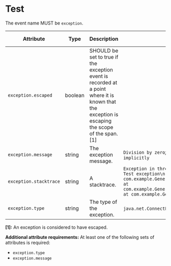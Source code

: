 # Test

<!-- semconv event -->
The event name MUST be `exception`.

| Attribute  | Type | Description  | Examples  | [Requirement Level](https://opentelemetry.io/docs/specs/semconv/general/attribute-requirement-level/) | [Stability](https://opentelemetry.io/docs/specs/otel/versioning-and-stability/#semantic-conventions-stability) |
|---|---|---|---|---|---|
| `exception.escaped` | boolean | SHOULD be set to true if the exception event is recorded at a point where it is known that the exception is escaping the scope of the span. [1] |  | `Recommended` | Experimental |
| `exception.message` | string | The exception message. | `Division by zero`; `Can't convert 'int' object to str implicitly` | See below | Experimental |
| `exception.stacktrace` | string | A stacktrace. | `Exception in thread "main" java.lang.RuntimeException: Test exception\n at com.example.GenerateTrace.methodB(GenerateTrace.java:13)\n at com.example.GenerateTrace.methodA(GenerateTrace.java:9)\n at com.example.GenerateTrace.main(GenerateTrace.java:5)` | `Recommended` | Experimental |
| `exception.type` | string | The type of the exception. | `java.net.ConnectException`; `OSError` | See below | Experimental |

**[1]:** An exception is considered to have escaped.

**Additional attribute requirements:** At least one of the following sets of attributes is required:

* `exception.type`
* `exception.message`
<!-- endsemconv -->
